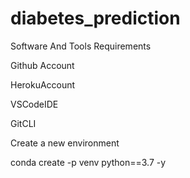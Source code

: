 # diabetes_prediction
Software And Tools Requirements

Github Account

HerokuAccount

VSCodeIDE

GitCLI

Create a new environment

conda create -p venv python==3.7 -y
